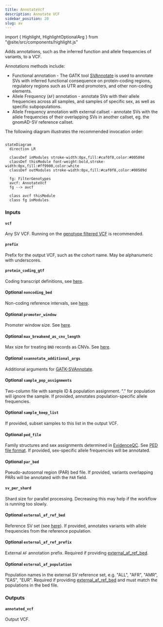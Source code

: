 ```yaml
---
title: AnnotateVcf
description: Annotate VCF
sidebar_position: 20
slug: av
---
```


import { Highlight, HighlightOptionalArg } from "@site/src/components/highlight.js"

Adds annotations, such as the inferred function and allele frequencies of variants, to a VCF.

Annotations methods include:
* Functional annotation - The GATK tool [SVAnnotate](https://gatk.broadinstitute.org/hc/en-us/articles/13832752531355-SVAnnotate) 
  is used to annotate SVs with inferred functional consequence on protein-coding regions, regulatory regions such as 
  UTR and promoters, and other non-coding elements.
* Allele Frequency (`AF`) annotation - annotate SVs with their allele frequencies across all samples, and samples of 
  specific sex, as well as specific subpopulations.
* Allele Frequency annotation with external callset - annotate SVs with the allele frequencies of their overlapping SVs
  in another callset, eg. the gnomAD-SV reference callset.

The following diagram illustrates the recommended invocation order:

```mermaid

stateDiagram
  direction LR
  
  classDef inModules stroke-width:0px,fill:#caf0f8,color:#00509d
  classDef thisModule font-weight:bold,stroke-width:0px,fill:#ff9900,color:white
  classDef outModules stroke-width:0px,fill:#caf0f8,color:#00509d

  fg: FilterGenotypes
  avcf: AnnotateVcf
  fg --> avcf
  
  class avcf thisModule
  class fg inModules
```

### Inputs

#### `vcf`
Any SV VCF. Running on the [genotype filtered VCF](./fg#filtered_vcf) is recommended.

#### `prefix`
Prefix for the output VCF, such as the cohort name. May be alphanumeric with underscores.

#### `protein_coding_gtf`
Coding transcript definitions, see [here](/docs/resources#protein_coding_gtf).

#### <HighlightOptionalArg>Optional</HighlightOptionalArg> `noncoding_bed`
Non-coding reference intervals, see [here](//docs/resources#noncoding_bed).

#### <HighlightOptionalArg>Optional</HighlightOptionalArg> `promoter_window`
Promoter window size. See [here](https://gatk.broadinstitute.org/hc/en-us/articles/27007964610331-SVAnnotate#--promoter-window-length).

#### <HighlightOptionalArg>Optional</HighlightOptionalArg> `max_breakend_as_cnv_length`
Max size for treating `BND` records as CNVs. See [here](https://gatk.broadinstitute.org/hc/en-us/articles/27007964610331-SVAnnotate#--max-breakend-as-cnv-length).

#### <HighlightOptionalArg>Optional</HighlightOptionalArg> `svannotate_additional_args`
Additional arguments for [GATK-SVAnnotate](https://gatk.broadinstitute.org/hc/en-us/articles/27007964610331-SVAnnotate).

#### <HighlightOptionalArg>Optional</HighlightOptionalArg> `sample_pop_assignments`
Two-column file with sample ID & population assignment. "." for population will ignore the sample. If provided, 
annotates population-specific allele frequencies.

#### <HighlightOptionalArg>Optional</HighlightOptionalArg> `sample_keep_list`
If provided, subset samples to this list in the output VCF.

#### <HighlightOptionalArg>Optional</HighlightOptionalArg> `ped_file`
Family structures and sex assignments determined in [EvidenceQC](./eqc). See [PED file format](/docs/gs/inputs#ped-format). 
If provided, sex-specific allele frequencies will be annotated.

#### <HighlightOptionalArg>Optional</HighlightOptionalArg> `par_bed`
Pseudo-autosomal region (PAR) bed file. If provided, variants overlapping PARs will be annotated with the `PAR` field.

#### `sv_per_shard`
Shard size for parallel processing. Decreasing this may help if the workflow is running too slowly.

#### <HighlightOptionalArg>Optional</HighlightOptionalArg> `external_af_ref_bed`
Reference SV set (see [here](/docs/resources#external_af_ref_bed)). If provided, annotates variants with allele frequencies 
from the reference population.

#### <HighlightOptionalArg>Optional</HighlightOptionalArg> `external_af_ref_prefix`
External `AF` annotation prefix. Required if providing [external_af_ref_bed](#optional-external_af_ref_bed).

#### <HighlightOptionalArg>Optional</HighlightOptionalArg> `external_af_population`
Population names in the external SV reference set, e.g. "ALL", "AFR", "AMR", "EAS", "EUR". Required if providing 
[external_af_ref_bed](#optional-external_af_ref_bed) and must match the populations in the bed file.

### Outputs

#### `annotated_vcf`
Output VCF.
